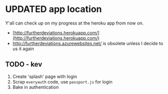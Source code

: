 # UPDATED app location

Y'all can check up on my progress at the heroku app from now on.

- [http://furtherdeviations.herokuapp.com/](http://furtherdeviations.herokuapp.com/)
- http://furtherdeviations.azurewebsites.net/ is obsolete unless I decide to us it again

## TODO - kev

1. Create 'splash' page with login
2. Scrap `everyauth` code, use `passport.js` for login
3. Bake in authentication